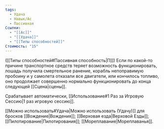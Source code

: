 ```yaml
---
tags:
  - Удача
  - Навык/Ас
  - Пассивная
Ссылки:
  - "[[Ас]]"
  - "[[Удача]]"
  - "[[Типы способностей]]"
Стоимость: "15"
---
```

([[Типы способностей#Пассивная способность|П]]) Если по какой-то причине транспортное средств теряет возможность функционировать, лошадь получила смертельное ранение, корабль непоправимую пробоину и у самолета отказали все двигатели, или кончилось топливо, оно продолжает совершенно нормально функционировать до конца следующей [[Сцена|сцены]]. 

Срабатывает автоматически, [[Использование#1 Раз за Игровую Сессию|1 раз игровую сессию]]. 

[[Можно использовать#Удача|Можно использовать (Удачу)]] для бросков [[Вождение|Вождения]];  [[Верховая езда|Верховой Езды]]; [[Пилотирование|Пилотирования]]; [[Мореплавание|Мореплаванья]]. 